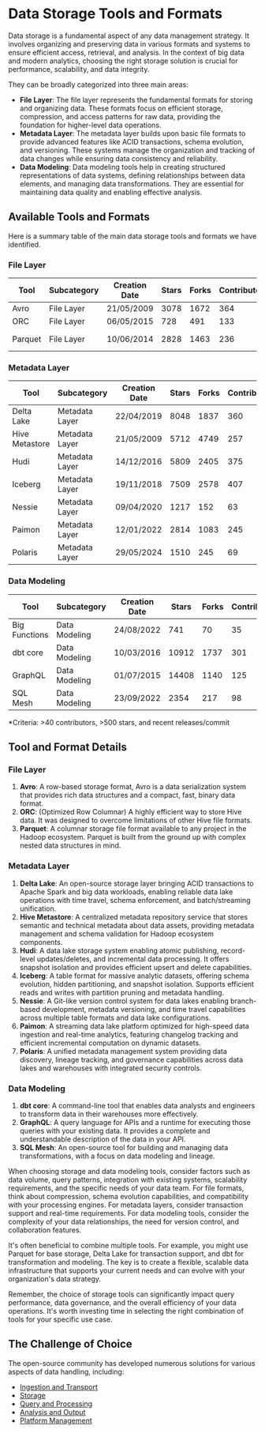 # Data Storage Tools and Formats

Data storage is a fundamental aspect of any data management strategy. It involves organizing and preserving data in various formats and systems to ensure efficient access, retrieval, and analysis. In the context of big data and modern analytics, choosing the right storage solution is crucial for performance, scalability, and data integrity.

They can be broadly categorized into three main areas:
- **File Layer**: The file layer represents the fundamental formats for storing and organizing data. These formats focus on efficient storage, compression, and access patterns for raw data, providing the foundation for higher-level data operations.
- **Metadata Layer**: The metadata layer builds upon basic file formats to provide advanced features like ACID transactions, schema evolution, and versioning. These systems manage the organization and tracking of data changes while ensuring data consistency and reliability.
- **Data Modeling**: Data modeling tools help in creating structured representations of data systems, defining relationships between data elements, and managing data transformations. They are essential for maintaining data quality and enabling effective analysis.

## Available Tools and Formats

Here is a summary table of the main data storage tools and formats we have identified.

### File Layer

| Tool | Subcategory | Creation Date | Stars | Forks | Contributors | Last Release | Latest Commit | Meets Criteria* | Link |
|---|---|---|---|---|---|---|---|---|---|
| Avro | File Layer | 21/05/2009 | 3078 | 1672 | 364 | 05/08/2024 | 30/05/2025 | Yes | https://github.com/apache/avro |
| ORC | File Layer | 06/05/2015 | 728 | 491 | 133 | 07/05/2025 | 24/05/2025 | Yes | https://github.com/apache/orc |
| Parquet | File Layer | 10/06/2014 | 2828 | 1463 | 236 | 29/04/2025 | 26/05/2025 | Yes | https://github.com/apache/parquet-mr |

### Metadata Layer

| Tool | Subcategory | Creation Date | Stars | Forks | Contributors | Last Release | Latest Commit | Meets Criteria* | Link |
|---|---|---|---|---|---|---|---|---|---|
| Delta Lake | Metadata Layer | 22/04/2019 | 8048 | 1837 | 360 | 29/05/2025 | 30/05/2025 | Yes | https://github.com/delta-io/delta |
| Hive Metastore | Metadata Layer | 21/05/2009 | 5712 | 4749 | 257 | N/A | 01/06/2025 | Yes | https://github.com/apache/hive |
| Hudi | Metadata Layer | 14/12/2016 | 5809 | 2405 | 375 | 02/05/2025 | 01/06/2025 | Yes | https://github.com/apache/hudi |
| Iceberg | Metadata Layer | 19/11/2018 | 7509 | 2578 | 407 | 28/05/2025 | 01/06/2025 | Yes | https://github.com/apache/iceberg |
| Nessie | Metadata Layer | 09/04/2020 | 1217 | 152 | 63 | 07/05/2025 | 01/06/2025 | Yes | https://github.com/projectnessie/nessie |
| Paimon | Metadata Layer | 12/01/2022 | 2814 | 1083 | 245 | N/A | 30/05/2025 | Yes | https://github.com/apache/paimon |
| Polaris | Metadata Layer | 29/05/2024 | 1510 | 245 | 69 | 25/02/2025 | 30/05/2025 | Yes | https://github.com/apache/polaris |

### Data Modeling

| Tool | Subcategory | Creation Date | Stars | Forks | Contributors | Last Release | Latest Commit | Meets Criteria* | Link |
|---|---|---|---|---|---|---|---|---|---|
| Big Functions | Data Modeling | 24/08/2022 | 741 | 70 | 35 | 15/05/2025 | 26/05/2025 | No | https://github.com/unytics/bigfunctions |
| dbt core | Data Modeling | 10/03/2016 | 10912 | 1737 | 301 | 30/05/2025 | 30/05/2025 | Yes | https://github.com/dbt-labs/dbt-core |
| GraphQL | Data Modeling | 01/07/2015 | 14408 | 1140 | 125 | 27/10/2021 | 01/05/2025 | Yes | https://github.com/graphql/graphql-spec |
| SQL Mesh | Data Modeling | 23/09/2022 | 2354 | 217 | 98 | 30/05/2025 | 31/05/2025 | Yes | https://github.com/TobikoData/sqlmesh |

*Criteria: >40 contributors, >500 stars, and recent releases/commit

## Tool and Format Details

### File Layer

1. **Avro**: A row-based storage format, Avro is a data serialization system that provides rich data structures and a compact, fast, binary data format.
2. **ORC**: (Optimized Row Columnar) A highly efficient way to store Hive data. It was designed to overcome limitations of other Hive file formats.
3. **Parquet**: A columnar storage file format available to any project in the Hadoop ecosystem. Parquet is built from the ground up with complex nested data structures in mind.

### Metadata Layer

1. **Delta Lake**: An open-source storage layer bringing ACID transactions to Apache Spark and big data workloads, enabling reliable data lake operations with time travel, schema enforcement, and batch/streaming unification.
2. **Hive Metastore**: A centralized metadata repository service that stores semantic and technical metadata about data assets, providing metadata management and schema validation for Hadoop ecosystem components.
3. **Hudi**: A data lake storage system enabling atomic publishing, record-level updates/deletes, and incremental data processing. It offers snapshot isolation and provides efficient upsert and delete capabilities.
4. **Iceberg**: A table format for massive analytic datasets, offering schema evolution, hidden partitioning, and snapshot isolation. Supports efficient reads and writes with partition pruning and metadata handling.
5. **Nessie**: A Git-like version control system for data lakes enabling branch-based development, metadata versioning, and time travel capabilities across multiple table formats and data lake configurations.
6. **Paimon**: A streaming data lake platform optimized for high-speed data ingestion and real-time analytics, featuring changelog tracking and efficient incremental computation on dynamic datasets.
7. **Polaris**: A unified metadata management system providing data discovery, lineage tracking, and governance capabilities across data lakes and warehouses with integrated security controls.

### Data Modeling

1. **dbt core**: A command-line tool that enables data analysts and engineers to transform data in their warehouses more effectively.
2. **GraphQL**: A query language for APIs and a runtime for executing those queries with your existing data. It provides a complete and understandable description of the data in your API.
3. **SQL Mesh**: An open-source tool for building and managing data transformations, with a focus on data modeling and lineage.

When choosing storage and data modeling tools, consider factors such as data volume, query patterns, integration with existing systems, scalability requirements, and the specific needs of your data team. For file formats, think about compression, schema evolution capabilities, and compatibility with your processing engines. For metadata layers, consider transaction support and real-time requirements. For data modeling tools, consider the complexity of your data relationships, the need for version control, and collaboration features.

It's often beneficial to combine multiple tools. For example, you might use Parquet for base storage, Delta Lake for transaction support, and dbt for transformation and modeling. The key is to create a flexible, scalable data infrastructure that supports your current needs and can evolve with your organization's data strategy.

Remember, the choice of storage tools can significantly impact query performance, data governance, and the overall efficiency of your data operations. It's worth investing time in selecting the right combination of tools for your specific use case.

## The Challenge of Choice
The open-source community has developed numerous solutions for various aspects of data handling, including:
- [Ingestion and Transport](01.ingestion_and_transport.md)
- [Storage](02.storage.md)
- [Query and Processing](03.query_and_processing.md)
- [Analysis and Output](04.analysis_and_output.md)
- [Platform Management](05.platform_management.md)